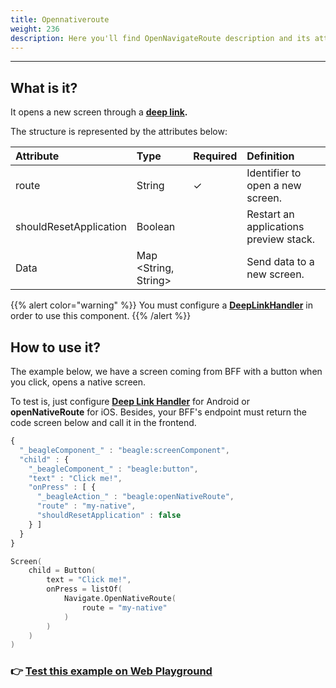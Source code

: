 ```yaml
---
title: Opennativeroute
weight: 236
description: Here you'll find OpenNavigateRoute description and its attributes.
---
```


---

## What is it?

It opens a new screen through a [**deep link**](../../../resources/customization/beagle-for-android/deep-link-handler.md)**.​**

The structure is represented by the attributes below:

| **Attribute** | **Type** | Required | **Definition** |
| :--- | :--- | :--- | :--- |
| route | String |    ✓ | Identifier to open a new screen. |
| shouldResetApplication | Boolean |  | Restart an applications preview stack. |
| Data | Map &lt;String, String&gt; |  | Send data to a new screen. |

{{% alert color="warning" %}}
You must configure a [**DeepLinkHandler**](../../../resources/customization/beagle-for-android/deep-link-handler.md) in order to use this component. 
{{% /alert %}}

## How to use it?

The example below, we have a screen coming from BFF with a button when you click, opens a native screen. 

To test is, just configure [**Deep Link Handler**](../../../resources/customization/beagle-for-android/deep-link-handler.md) for Android or **openNativeRoute** for iOS. Besides, your BFF's endpoint must return the code screen below and call it in the frontend. 



```javascript
{
  "_beagleComponent_" : "beagle:screenComponent",
  "child" : {
    "_beagleComponent_" : "beagle:button",
    "text" : "Click me!",
    "onPress" : [ {
      "_beagleAction_" : "beagle:openNativeRoute",
      "route" : "my-native",
      "shouldResetApplication" : false
    } ]
  }
}
```



```kotlin
Screen(
    child = Button(
        text = "Click me!",
        onPress = listOf(
            Navigate.OpenNativeRoute(
                route = "my-native"
            )
        )
    )
)
```



### 👉 [Test this example on Web Playground](https://beagle-playground.netlify.app/#/demo/default-components/button.json)
